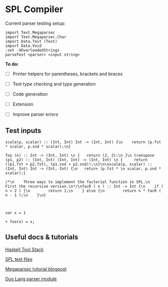 # SPL Compiler

Current parser testing setup:
```
import Text.Megaparsec
import Text.Megaparsec.Char
import Data.Text (Text)
import Data.Void
:set -XOverloadedStrings
parseTest <parser> <input string>
```

**To do:**
- [ ] Printer helpers for parentheses, brackets and braces
- [ ] Test type checking and type generation
- [ ] Code generation
- [ ] Extension
- [ ] Improve parser errors


## Test inputs
```
scale(p, scalar) :: (Int, Int) Int -> (Int, Int) {\n	return (p.fst * scalar, p.snd * scalar);\n}

foo (n) :: Int -> (Int, Int) \n { 	return (2, 2);\n }\n transpose (p1, p2) :: (Int, Int) (Int, Int) -> (Int, Int) \n { 	return ((p1.fst + p2.fst), (p1.snd + p2.snd));\n}\n\nscale(p, scalar) :: (Int, Int) Int -> (Int, Int) {\n	return (p.fst * \n scalar, p.snd * scalar);}

/*\n    Three ways to implement the factorial function in SPL.\n    First the recursive version.\n*/\nfacR ( n ) :: Int -> Int {\n    if ( n < 2 ) {\n        return 1;\n    } else {\n        return n * facR ( n - 1 );\n    }\n}



var x = 1

+ foo(x) = x;
```

## Useful docs & tutorials
[Haskell Tool Stack](https://docs.haskellstack.org/en/stable/GUIDE/)

[SPL test files](https://docs.haskellstack.org/en/stable/GUIDE/)

[Megaparsec tutorial blogpost](https://markkarpov.com/tutorial/megaparsec.html)

[Duo Lang parser module](https://github.com/duo-lang/duo-lang/tree/main/src/Parser)
